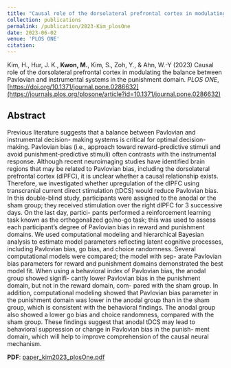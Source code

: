 ```yaml
---
title: "Causal role of the dorsolateral prefrontal cortex in modulating the balance between Pavlovian and instrumental systems in the punishment domain"
collection: publications
permalink: /publication/2023-Kim_plosOne
date: 2023-06-02
venue: 'PLOS ONE'
citation:
---
```


Kim, H., Hur, J. K., __Kwon, M.__, Kim, S., Zoh, Y., & Ahn, W.-Y (2023) Causal role of the dorsolateral prefrontal cortex in modulating the balance between Pavlovian and instrumental systems in the punishment domain. _PLOS ONE_, [https://doi.org/10.1371/journal.pone.0286632](https://journals.plos.org/plosone/article?id=10.1371/journal.pone.0286632)

## Abstract 

Previous literature suggests that a balance between Pavlovian and instrumental decision- making systems is critical for optimal decision-making. Pavlovian bias (i.e., approach toward reward-predictive stimuli and avoid punishment-predictive stimuli) often contrasts with the instrumental response. Although recent neuroimaging studies have identified brain regions that may be related to Pavlovian bias, including the dorsolateral prefrontal cortex (dlPFC), it is unclear whether a causal relationship exists. Therefore, we investigated whether upregulation of the dlPFC using transcranial current direct stimulation (tDCS) would reduce Pavlovian bias. In this double-blind study, participants were assigned to the anodal or the sham group; they received stimulation over the right dlPFC for 3 successive days. On the last day, partici- pants performed a reinforcement learning task known as the orthogonalized go/no-go task; this was used to assess each participant’s degree of Pavlovian bias in reward and punishment domains. We used computational modeling and hierarchical Bayesian analysis to estimate model parameters reflecting latent cognitive processes, including Pavlovian bias, go bias, and choice randomness. Several computational models were compared; the model with sep- arate Pavlovian bias parameters for reward and punishment domains demonstrated the best model fit. When using a behavioral index of Pavlovian bias, the anodal group showed signifi- cantly lower Pavlovian bias in the punishment domain, but not in the reward domain, com- pared with the sham group. In addition, computational modeling showed that Pavlovian bias parameter in the punishment domain was lower in the anodal group than in the sham group, which is consistent with the behavioral findings. The anodal group also showed a lower go bias and choice randomness, compared with the sham group. These findings suggest that anodal tDCS may lead to behavioral suppression or change in Pavlovian bias in the punish- ment domain, which will help to improve comprehension of the causal neural mechanism.


<!-- __DOI__: [10.1371/journal.pone.0286632](https://journals.plos.org/plosone/article?id=10.1371/journal.pone.0286632) <br/> -->
__PDF__: [paper_kim2023_plosOne.pdf](http://kmario4180.github.io/files/paper_kim2023_plosOne.pdf)

<!-- Recommended citation: Your Name, You. (2009). "Paper Title Number 1." <i>Journal 1</i>. 1(1). -->
